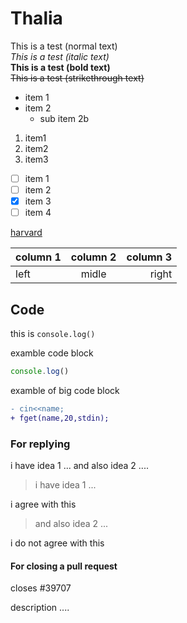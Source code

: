 # Thalia   
This is a test (normal text)     
*This is a test (italic text)*        
**This is a test (bold text)**       
~~This is a test (strikethrough text)~~

- item 1   
- item 2   
  - sub item 2b   
  
1. item1
1. item2
1. item3

- [ ] item 1
- [ ] item 2
- [x] item 3
- [ ] item 4

[harvard](https://www.harvard.edu/)

| column 1 | column 2 | column 3 |
|:--- | :---: | ---: |
|left|midle|right|

## Code     
this is `console.log()`   

examble code block
```js
console.log()
``` 
examble of big code block
```diff
- cin<<name;
+ fget(name,20,stdin);
```
### For replying    
i have idea 1 ... and also idea 2 ....

>i have idea 1 ...

i agree with this 
>and also idea 2 ...     

i do not agree with this

#### For closing a pull request     
closes #39707 

description ....



